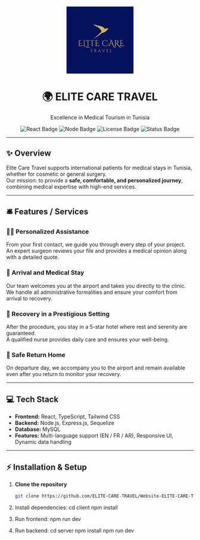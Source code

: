 <p align="center">
  <img src="/client/src/assets/mm.png" alt="Elite Care Travel" width="180"/>
</p>

<h1 align="center">🌍 ELITE CARE TRAVEL</h1>
<p align="center">
  Excellence in Medical Tourism in Tunisia
</p>

<!-- Badges -->
<p align="center">
  <img src="https://img.shields.io/badge/React-18-blue?logo=react" alt="React Badge"/>
  <img src="https://img.shields.io/badge/Node.js-Express-green?logo=node.js" alt="Node Badge"/>
  <img src="https://img.shields.io/badge/License-MIT-yellow" alt="License Badge"/>
  <img src="https://img.shields.io/badge/Status-Active-brightgreen" alt="Status Badge"/>
</p>

---

## ✨ Overview
Elite Care Travel supports international patients for medical stays in Tunisia, whether for cosmetic or general surgery.  
Our mission: to provide a **safe, comfortable, and personalized journey**, combining medical expertise with high-end services.

---

## 🛎️ Features / Services
### 👩‍⚕️ Personalized Assistance
From your first contact, we guide you through every step of your project.  
An expert surgeon reviews your file and provides a medical opinion along with a detailed quote.

### 🛬 Arrival and Medical Stay
Our team welcomes you at the airport and takes you directly to the clinic.  
We handle all administrative formalities and ensure your comfort from arrival to recovery.

### 🏨 Recovery in a Prestigious Setting
After the procedure, you stay in a 5-star hotel where rest and serenity are guaranteed.  
A qualified nurse provides daily care and ensures your well-being.

### 🛫 Safe Return Home
On departure day, we accompany you to the airport and remain available even after you return to monitor your recovery.

---

## 💻 Tech Stack
- **Frontend:** React, TypeScript, Tailwind CSS  
- **Backend:** Node.js, Express.js, Sequelize  
- **Database:** MySQL  
- **Features:** Multi-language support (EN / FR / AR), Responsive UI, Dynamic data handling  

---

## ⚡ Installation & Setup
1. **Clone the repository**
   ```bash
   git clone https://github.com/ELITE-CARE-TRAVEL/Website-ELITE-CARE-TRAVEL.git

2. Install dependencies:
cd client
npm install 

3. Run frontend:
npm run dev

4. Run backend:
cd server
npm install
npm run dev
